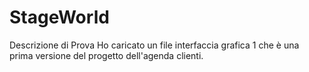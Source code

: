 # StageWorld
Descrizione di Prova
Ho caricato un file interfaccia grafica 1 che è una prima versione del progetto dell'agenda clienti.
